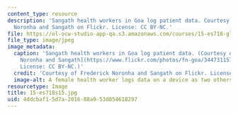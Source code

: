 ```yaml
---
content_type: resource
description: 'Sangath health workers in Goa log patient data. Courtesy of Frederick
  Noronha and Sangath on Flickr. License: CC BY-NC.'
file: https://ol-ocw-studio-app-qa.s3.amazonaws.com/courses/15-es718-global-health-innovation-delivering-targeted-advice-to-an-organization-in-the-field-spring-2015/4ddcbaf15d7a201688a953d854618297_15-es718s15.jpg
file_type: image/jpeg
image_metadata:
  caption: 'Sangath health workers in Goa log patient data. (Courtesy of [Frederick
    Noronha and Sangath](https://www.flickr.com/photos/fn-goa/3447311575) on Flickr.
    License: CC BY-NC.)'
  credit: 'Courtesy of Frederick Noronha and Sangath on Flickr. License: CC BY-NC.'
  image-alt: A female health worker logs data on a device as two others look on.
resourcetype: Image
title: 15-es718s15.jpg
uid: 4ddcbaf1-5d7a-2016-88a9-53d854618297
---
```

